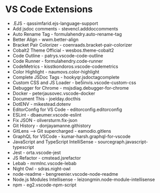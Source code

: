 # VS Code Extensions

* .EJS - qassimfarid.ejs-language-support
* Add jsdoc comments - stevencl.adddoccomments
* Auto Rename Tag - formulahendry.auto-rename-tag
* Better Align - wwm.better-align
* Bracket Pair Colorizer - coenraads.bracket-pair-colorizer
* Cobalt2 Theme Official - wesbos.theme-cobalt2 
* Code Outline - patrys.vscode-code-outline
* Code Runner - formulahendry.code-runner
* CodeMetrics - kisstkondoros.vscode-codemetrics
* Color Highlight - naumovs.color-highlight
* Complete JSDoc Tags - hookyqr.jsdoctagcomplete
* Custom CSS and JS Loader - be5invis.vscode-custom-css
* Debugger for Chrome - msjsdiag.debugger-for-chrome
* Docker - peterjausovec.vscode-docker
* Document This - joelday.docthis
* DotENV - mikestead.dotenv
* EditorConfig for VS Code - editorconfig.editorconfig
* ESLint - dbaeumer.vscode-eslint
* Fix JSON - oliversturm.fix-json
* Git History - donjayamanne.githistory
* GitLens —> Git supercharged - eamodio.gitlens
* GraphQL for VSCode - kumar-harsh.graphql-for-vscode
* JavaScript and TypeScript IntelliSense - sourcegraph.javascript-typescript
* Jest - orta.vscode-jest
* JS Refactor - cmstead.jsrefactor
* Lebab - mrmlnc.vscode-lebab
* Night Owl - sdras.night-owl
* node-readme - bengreenier.vscode-node-readme
* Node.js Modules Intellisense - leizongmin.node-module-intellisense
* npm - eg2.vscode-npm-script

